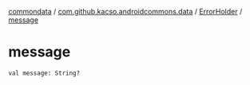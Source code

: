 [commondata](../../index.md) / [com.github.kacso.androidcommons.data](../index.md) / [ErrorHolder](index.md) / [message](.)

# message

`val message: String?`